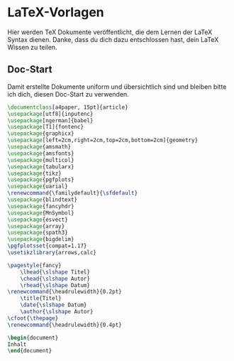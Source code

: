 # LaTeX-Vorlagen
Hier werden TeX Dokumente veröffentlicht, die dem Lernen der LaTeX Syntax dienen.
Danke, dass du dich dazu entschlossen hast, dein LaTeX Wissen zu teilen.

## Doc-Start
Damit erstellte Dokumente uniform und übersichtlich sind und bleiben bitte ich dich, diesen Doc-Start zu verwenden.

```tex
\documentclass[a4paper, 15pt]{article}
\usepackage[utf8]{inputenc}
\usepackage[ngerman]{babel}
\usepackage[T1]{fontenc}
\usepackage{graphicx}
\usepackage[left=2cm,right=2cm,top=2cm,bottom=2cm]{geometry}
\usepackage{amsmath}
\usepackage{amsfonts}
\usepackage{multicol}
\usepackage{tabularx}
\usepackage{tikz}
\usepackage{pgfplots}
\usepackage{uarial}
\renewcommand{\familydefault}{\sfdefault}
\usepackage{blindtext}
\usepackage{fancyhdr}
\usepackage{MnSymbol}
\usepackage{esvect}
\usepackage{array}
\usepackage{spath3}
\usepackage{bigdelim}
\pgfplotsset{compat=1.17}
\usetikzlibrary{arrows,calc}

\pagestyle{fancy}
	\lhead{\slshape Titel}
	\chead{\slshape Autor}
	\rhead{\slshape Datum}
\renewcommand{\headrulewidth}{0.2pt}
	\title{Titel}
	\date{\slshape Datum}
	\author{\slshape Autor}
\cfoot{\thepage}
\renewcommand{\headrulewidth}{0.4pt}

\begin{document}
Inhalt
\end{document}
```

